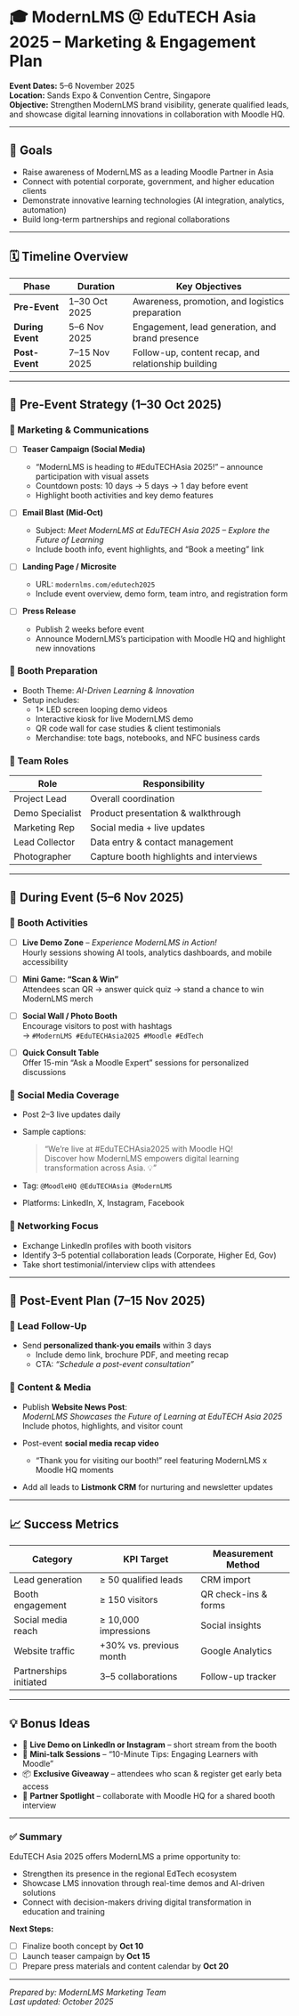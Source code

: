 # 🎓 ModernLMS @ EduTECH Asia 2025 – Marketing & Engagement Plan

**Event Dates:** 5–6 November 2025  
**Location:** Sands Expo & Convention Centre, Singapore  
**Objective:** Strengthen ModernLMS brand visibility, generate qualified leads, and showcase digital learning innovations in collaboration with Moodle HQ.

---

## 🎯 Goals

- Raise awareness of ModernLMS as a leading Moodle Partner in Asia  
- Connect with potential corporate, government, and higher education clients  
- Demonstrate innovative learning technologies (AI integration, analytics, automation)  
- Build long-term partnerships and regional collaborations  

---

## 🗓️ Timeline Overview

| Phase | Duration | Key Objectives |
|-------|-----------|----------------|
| **Pre-Event** | 1–30 Oct 2025 | Awareness, promotion, and logistics preparation |
| **During Event** | 5–6 Nov 2025 | Engagement, lead generation, and brand presence |
| **Post-Event** | 7–15 Nov 2025 | Follow-up, content recap, and relationship building |

---

## 🧭 Pre-Event Strategy (1–30 Oct 2025)

### 🔹 Marketing & Communications

- [ ] **Teaser Campaign (Social Media)**  
  - “ModernLMS is heading to #EduTECHAsia 2025!” – announce participation with visual assets  
  - Countdown posts: 10 days → 5 days → 1 day before event  
  - Highlight booth activities and key demo features  

- [ ] **Email Blast (Mid-Oct)**  
  - Subject: *Meet ModernLMS at EduTECH Asia 2025 – Explore the Future of Learning*  
  - Include booth info, event highlights, and “Book a meeting” link  

- [ ] **Landing Page / Microsite**  
  - URL: `modernlms.com/edutech2025`  
  - Include event overview, demo form, team intro, and registration form  

- [ ] **Press Release**  
  - Publish 2 weeks before event  
  - Announce ModernLMS’s participation with Moodle HQ and highlight new innovations  

### 🔹 Booth Preparation

- Booth Theme: *AI-Driven Learning & Innovation*  
- Setup includes:
  - 1× LED screen looping demo videos  
  - Interactive kiosk for live ModernLMS demo  
  - QR code wall for case studies & client testimonials  
  - Merchandise: tote bags, notebooks, and NFC business cards  

### 🔹 Team Roles

| Role | Responsibility |
|------|----------------|
| Project Lead | Overall coordination |
| Demo Specialist | Product presentation & walkthrough |
| Marketing Rep | Social media + live updates |
| Lead Collector | Data entry & contact management |
| Photographer | Capture booth highlights and interviews |

---

## 🚀 During Event (5–6 Nov 2025)

### 🔹 Booth Activities

- [ ] **Live Demo Zone** – *Experience ModernLMS in Action!*  
  Hourly sessions showing AI tools, analytics dashboards, and mobile accessibility  

- [ ] **Mini Game: “Scan & Win”**  
  Attendees scan QR → answer quick quiz → stand a chance to win ModernLMS merch  

- [ ] **Social Wall / Photo Booth**  
  Encourage visitors to post with hashtags  
  → `#ModernLMS #EduTECHAsia2025 #Moodle #EdTech`  

- [ ] **Quick Consult Table**  
  Offer 15-min “Ask a Moodle Expert” sessions for personalized discussions  

### 🔹 Social Media Coverage

- Post 2–3 live updates daily  
- Sample captions:
  > “We’re live at #EduTECHAsia2025 with Moodle HQ!  
  Discover how ModernLMS empowers digital learning transformation across Asia. 💡”  

- Tag: `@MoodleHQ @EduTECHAsia @ModernLMS`  
- Platforms: LinkedIn, X, Instagram, Facebook  

### 🔹 Networking Focus

- Exchange LinkedIn profiles with booth visitors  
- Identify 3–5 potential collaboration leads (Corporate, Higher Ed, Gov)  
- Take short testimonial/interview clips with attendees  

---

## 📨 Post-Event Plan (7–15 Nov 2025)

### 🔹 Lead Follow-Up

- Send **personalized thank-you emails** within 3 days  
  - Include demo link, brochure PDF, and meeting recap  
  - CTA: *“Schedule a post-event consultation”*

### 🔹 Content & Media

- Publish **Website News Post**:  
  *ModernLMS Showcases the Future of Learning at EduTECH Asia 2025*  
  Include photos, highlights, and visitor count  

- Post-event **social media recap video**  
  - “Thank you for visiting our booth!” reel featuring ModernLMS x Moodle HQ moments  

- Add all leads to **Listmonk CRM** for nurturing and newsletter updates  

---

## 📈 Success Metrics

| Category | KPI Target | Measurement Method |
|-----------|-------------|--------------------|
| Lead generation | ≥ 50 qualified leads | CRM import |
| Booth engagement | ≥ 150 visitors | QR check-ins & forms |
| Social media reach | ≥ 10,000 impressions | Social insights |
| Website traffic | +30% vs. previous month | Google Analytics |
| Partnerships initiated | 3–5 collaborations | Follow-up tracker |

---

## 💡 Bonus Ideas

- 🎥 **Live Demo on LinkedIn or Instagram** – short stream from the booth  
- 🧠 **Mini-talk Sessions** – “10-Minute Tips: Engaging Learners with Moodle”  
- 📦 **Exclusive Giveaway** – attendees who scan & register get early beta access  
- 🤝 **Partner Spotlight** – collaborate with Moodle HQ for a shared booth interview  

---

### ✅ Summary
EduTECH Asia 2025 offers ModernLMS a prime opportunity to:
- Strengthen its presence in the regional EdTech ecosystem  
- Showcase LMS innovation through real-time demos and AI-driven solutions  
- Connect with decision-makers driving digital transformation in education and training  

**Next Steps:**  
- [ ] Finalize booth concept by **Oct 10**  
- [ ] Launch teaser campaign by **Oct 15**  
- [ ] Prepare press materials and content calendar by **Oct 20**

---

*Prepared by: ModernLMS Marketing Team*  
*Last updated: October 2025*
